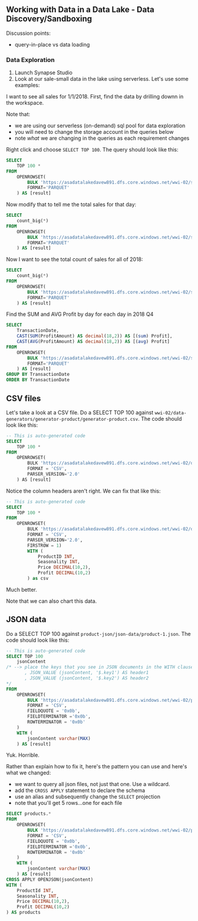 ## Working with Data in a Data Lake - Data Discovery/Sandboxing

Discussion points:
* query-in-place vs data loading

### Data Exploration

1. Launch Synapse Studio
1. Look at our sale-small data in the lake using serverless.  Let's use some examples:

I want to see all sales for 1/1/2018.  First, find the data by drilling downn in the workspace.  

Note that: 
* we are using our serverless (on-demand) sql pool for data exploration
* you will need to change the storage account in the queries below
* note _what_ we are changing in the queries as each requirement changes

Right click and choose `SELECT TOP 100`.  The query should look like this:

```sql
SELECT
    TOP 100 *
FROM
    OPENROWSET(
        BULK 'https://asadatalakedavew891.dfs.core.windows.net/wwi-02/sale-small/Year=2018/Quarter=Q1/Month=1/Day=20180101/sale-small-20180101-snappy.parquet',
        FORMAT='PARQUET'
    ) AS [result]
```

Now modify that to tell me the total sales for that day:

```sql
SELECT
    count_big(*)
FROM
    OPENROWSET(
        BULK 'https://asadatalakedavew891.dfs.core.windows.net/wwi-02/sale-small/Year=2018/Quarter=Q1/Month=1/Day=20180101/sale-small-20180101-snappy.parquet',
        FORMAT='PARQUET'
    ) AS [result]
```

Now I want to see the total count of sales for all of 2018:

```sql
SELECT
    count_big(*)
FROM
    OPENROWSET(
        BULK 'https://asadatalakedavew891.dfs.core.windows.net/wwi-02/sale-small/Year=2018/*/*/*/*',
        FORMAT='PARQUET'
    ) AS [result]
```

Find the SUM and AVG Profit by day for each day in 2018 Q4

```sql
SELECT
    TransactionDate,
    CAST(SUM(ProfitAmount) AS decimal(18,2)) AS [(sum) Profit],
    CAST(AVG(ProfitAmount) AS decimal(18,2)) AS [(avg) Profit]
FROM
    OPENROWSET(
        BULK 'https://asadatalakedavew891.dfs.core.windows.net/wwi-02/sale-small/Year=2018/Quarter=Q4/*/*/*',
        FORMAT='PARQUET'
    ) AS [result]
GROUP BY TransactionDate
ORDER BY TransactionDate
```

## CSV files

Let's take a look at a CSV file.  Do a SELECT TOP 100 against `wwi-02/data-generators/generator-product/generator-product.csv`.  The code should look like this:

```sql
-- This is auto-generated code
SELECT
    TOP 100 *
FROM
    OPENROWSET(
        BULK 'https://asadatalakedavew891.dfs.core.windows.net/wwi-02/data-generators/generator-product/generator-product.csv',
        FORMAT = 'CSV',
        PARSER_VERSION='2.0'
    ) AS [result]
```

Notice the column headers aren't right.  We can fix that like this:

```sql
-- This is auto-generated code
SELECT
    TOP 100 *
FROM
    OPENROWSET(
        BULK 'https://asadatalakedavew891.dfs.core.windows.net/wwi-02/data-generators/generator-product/generator-product.csv',
        FORMAT = 'CSV',
        PARSER_VERSION='2.0',
        FIRSTROW = 1)
        WITH (
            ProductID INT,
            Seasonality INT,
            Price DECIMAL(10,2),
            Profit DECIMAL(10,2)
        ) as csv
```

Much better.  

Note that we can also chart this data.


## JSON data

Do a SELECT TOP 100 against `product-json/json-data/product-1.json`.  The code should look like this:

```sql
-- This is auto-generated code
SELECT TOP 100
    jsonContent
/* --> place the keys that you see in JSON documents in the WITH clause:
       , JSON_VALUE (jsonContent, '$.key1') AS header1
       , JSON_VALUE (jsonContent, '$.key2') AS header2
*/
FROM
    OPENROWSET(
        BULK 'https://asadatalakedavew891.dfs.core.windows.net/wwi-02/product-json/json-data/product-1.json',
        FORMAT = 'CSV',
        FIELDQUOTE = '0x0b',
        FIELDTERMINATOR ='0x0b',
        ROWTERMINATOR = '0x0b'
    )
    WITH (
        jsonContent varchar(MAX)
    ) AS [result]
```

Yuk.  Horrible.

Rather than explain how to fix it, here's the pattern you can use and here's what we changed:

* we want to query all json files, not just that one.  Use a wildcard.
* add the `CROSS APPLY` statement to declare the schema
* use an alias and subsequently change the `SELECT` projection
* note that you'll get 5 rows...one for each file

```sql
SELECT products.*
FROM
    OPENROWSET(
        BULK 'https://asadatalakedavew891.dfs.core.windows.net/wwi-02/product-json/json-data/*.json',
        FORMAT = 'CSV',
        FIELDQUOTE = '0x0b',
        FIELDTERMINATOR ='0x0b',
        ROWTERMINATOR = '0x0b'
    )
    WITH (
        jsonContent varchar(MAX)
    ) AS [result]
CROSS APPLY OPENJSON(jsonContent)
WITH (
    ProductId INT,
    Seasonality INT,
    Price DECIMAL(10,2),
    Profit DECIMAL(10,2)
) AS products

```
